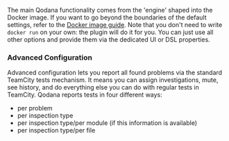 [//]: # (title: Configuration)

The main Qodana functionality comes from the 'engine' shaped into the Docker image. If you want to go beyond the
boundaries of the default settings, refer to the [Docker image guide](docker-readme.md). Note that you don't need to write `docker run` on your own: the plugin will do it for you. You can just use all other options and provide them via the dedicated UI or DSL properties.

### Advanced Configuration

Advanced configuration lets you report all found problems via the standard TeamCity tests mechanism. It means
you can assign investigations, mute, see history, and do everything else you can do with regular tests in TeamCity. Qodana
reports tests in four different ways:

- per problem
- per inspection type
- per inspection type/per module (if this information is available)
- per inspection type/per file